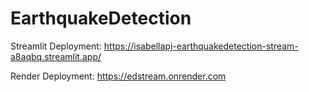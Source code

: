 # EarthquakeDetection

Streamlit Deployment: https://isabellapj-earthquakedetection-stream-a8aqbq.streamlit.app/

Render Deployment: https://edstream.onrender.com
